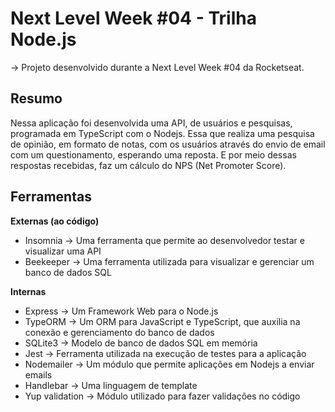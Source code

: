 # Next Level Week #04 - Trilha Node.js
-> Projeto desenvolvido durante a Next Level Week #04 da Rocketseat.

## Resumo
Nessa aplicação foi desenvolvida uma API, de usuários e pesquisas, programada em TypeScript com o Nodejs. Essa que realiza uma pesquisa de opinião, em formato de notas, com os usuários através do envio de email com um questionamento, esperando uma reposta. E por meio dessas respostas recebidas, faz um cálculo do NPS (Net Promoter Score).

## Ferramentas
**Externas (ao código)**

 - Insomnia -> Uma ferramenta que permite ao desenvolvedor testar e visualizar uma API
 - Beekeeper -> Uma ferramenta utilizada para visualizar e gerenciar um banco de dados SQL

**Internas**

 - Express -> Um Framework Web para o Node.js
 - TypeORM -> Um ORM para JavaScript e TypeScript, que auxilia na conexão e gerenciamento do banco de dados
 - SQLite3 -> Modelo de banco de dados SQL em memória  
 - Jest -> Ferramenta utilizada na execução de testes para a aplicação
 - Nodemailer -> Um módulo que permite aplicações em Nodejs a enviar emails
 - Handlebar ->  Uma linguagem de template
 - Yup validation -> Módulo utilizado para fazer validações no código 
